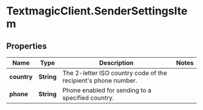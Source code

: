 # TextmagicClient.SenderSettingsItem

## Properties
Name | Type | Description | Notes
------------ | ------------- | ------------- | -------------
**country** | **String** | The 2-letter ISO country code of the recipient&#39;s phone number.  | 
**phone** | **String** | Phone enabled for sending to a specified country. | 


